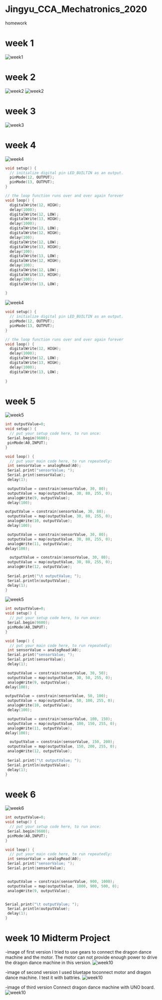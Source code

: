# Jingyu_CCA_Mechatronics_2020
homework

# week 1
![week1](/image/Week_1_01.png)
# week 2
![week2](/image/Week_2_04.gif)
![week2](/image/Week_2_05.gif)
# week 3
![week3](/image/IMG_1525_4.gif)
# week 4
![week4](/image/led1.gif)
```cpp
void setup() {
  // initialize digital pin LED_BUILTIN as an output.
  pinMode(12, OUTPUT);
  pinMode(13, OUTPUT);
}

// the loop function runs over and over again forever
void loop() {
  digitalWrite(12, HIGH);   
  delay(1000);
  digitalWrite(12, LOW);   
  digitalWrite(13, HIGH);    
  delay(1000);
  digitalWrite(13, LOW);   
  digitalWrite(12, HIGH);   
  delay(100);
  digitalWrite(12, LOW);
  digitalWrite(13, HIGH);    
  delay(100);
  digitalWrite(13, LOW); 
  digitalWrite(12, HIGH);   
  delay(100);
  digitalWrite(12, LOW); 
  digitalWrite(13, HIGH);    
  delay(100);
  digitalWrite(13, LOW);
       
}
```
![week4](/image/led2.gif)
```cpp 
void setup() {
  // initialize digital pin LED_BUILTIN as an output.
  pinMode(12, OUTPUT);
  pinMode(13, OUTPUT);
}

// the loop function runs over and over again forever
void loop() {
  digitalWrite(12, HIGH);   
  delay(1000);
  digitalWrite(12, LOW);    
  digitalWrite(13, HIGH);    
  delay(1000);
  digitalWrite(13, LOW);   
       
}
```
# week 5
![week5](/image/sensor_led.gif)
```cpp
int outputValue=0;
void setup() {
  // put your setup code here, to run once:
 Serial.begin(9600);
 pinMode(A0,INPUT);
}

void loop() {
  // put your main code here, to run repeatedly:
 int sensorValue = analogRead(A0);
 Serial.print("sensorValue; ");
 Serial.print(sensorValue);
 delay(1);

 outputValue = constrain(sensorValue, 30, 80);
 outputValue = map(outputValue, 30, 80, 255, 0);
 analogWrite(9, outputValue);
 delay(100);

outputValue = constrain(sensorValue, 30, 80);
 outputValue = map(outputValue, 30, 80, 255, 0);
 analogWrite(10, outputValue);
 delay(100);

 outputValue = constrain(sensorValue, 30, 80);
 outputValue = map(outputValue, 30, 80, 255, 0);
 analogWrite(11, outputValue);
delay(100);

  outputValue = constrain(sensorValue, 30, 80);
 outputValue = map(outputValue, 30, 80, 255, 0);
 analogWrite(12, outputValue);
 
 Serial.print("\t outputValue; ");
 Serial.println(outputValue);
 delay(1);
}
```
![week5](/image/sensor_led2.gif)
```cpp
int outputValue=0;
void setup() {
  // put your setup code here, to run once:
 Serial.begin(9600);
 pinMode(A0,INPUT);
}

void loop() {
  // put your main code here, to run repeatedly:
 int sensorValue = analogRead(A0);
 Serial.print("sensorValue; ");
 Serial.print(sensorValue);
 delay(1);

 outputValue = constrain(sensorValue, 30, 50);
 outputValue = map(outputValue, 30, 50, 255, 0);
 analogWrite(9, outputValue);
delay(100);

outputValue = constrain(sensorValue, 50, 100);
 outputValue = map(outputValue, 50, 100, 255, 0);
 analogWrite(10, outputValue);
 delay(100);

 outputValue = constrain(sensorValue, 100, 150);
 outputValue = map(outputValue, 100, 150, 255, 0);
 analogWrite(11, outputValue);
delay(100);

  outputValue = constrain(sensorValue, 150, 200);
 outputValue = map(outputValue, 150, 200, 255, 0);
 analogWrite(12, outputValue);
 
 Serial.print("\t outputValue; ");
 Serial.println(outputValue);
 delay(1);
}
```

# week 6
![week6](/image/sensor_motor2.gif)
```cpp
int outputValue=0;
void setup() {
  // put your setup code here, to run once:
 Serial.begin(9600);
 pinMode(A0,INPUT);
}

void loop() {
  // put your main code here, to run repeatedly:
 int sensorValue = analogRead(A0);
 Serial.print("sensorValue; ");
 Serial.print(sensorValue);


 outputValue = constrain(sensorValue, 900, 1000);
 outputValue = map(outputValue, 1000, 900, 500, 0);
 analogWrite(9, outputValue);


Serial.print("\t outputValue; ");
 Serial.println(outputValue);
 delay(1);
}
```

# week 10 Midterm Project
-image of first version
I tried to use gears to connect the dragon dance machine and the motor.
The motor can not provide enough power to drive the dragon dance machine in this version.
![week10](/image/IMG_1683.jpg)

-image of second version
I used bluetape toconnect motor and dragon dance machine.
I test it with battries.
![week10](/image/test1.gif)

-image of third version
Connect dragon dance machine with UNO board.
![week10](/image/test2.gif)
